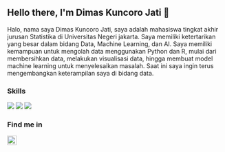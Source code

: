 ## Hello there, I'm Dimas Kuncoro Jati 👋

Halo, nama saya Dimas Kuncoro Jati, saya adalah mahasiswa tingkat akhir jurusan Statistika di Universitas Negeri jakarta. Saya memiliki ketertarikan yang besar dalam bidang Data, Machine Learning, dan AI. Saya memiliki kemampuan untuk mengolah data menggunakan Python dan R, mulai dari membersihkan data, melakukan visualisasi data, hingga membuat model machine learning untuk menyelesaikan masalah. Saat ini saya ingin terus mengembangkan keterampilan saya di bidang data.

### Skills

![](https://img.shields.io/badge/Python-informational?style=flat&logo=python&logoColor=white&color=4d8679)
![](https://img.shields.io/badge/R-informational?style=flat&logo=R&logoColor=white&color=4d8679)
![](https://img.shields.io/badge/Tensorflow-informational?style=flat&logo=Tensorflow&logoColor=white&color=4d8679)


### Find me in
<a href="https://www.linkedin.com/in/dimas-k-jati/">
<img align="left" alt="LinkdIn" width="22px" src="https://upload.wikimedia.org/wikipedia/commons/e/e9/Linkedin_icon.svg" />
</a>


<!--
**DimasKunJ/DimasKunJ** is a ✨ _special_ ✨ repository because its `README.md` (this file) appears on your GitHub profile.

Here are some ideas to get you started:

- 🔭 I’m currently working on ...
- 🌱 I’m currently learning ...
- 👯 I’m looking to collaborate on ...
- 🤔 I’m looking for help with ...
- 💬 Ask me about ...
- 📫 How to reach me: ...
- 😄 Pronouns: ...
- ⚡ Fun fact: ...
-->
